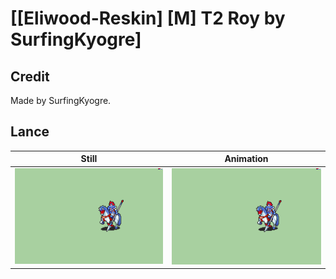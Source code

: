 # [\[Eliwood-Reskin\] \[M\] T2 Roy by SurfingKyogre]

## Credit

Made by SurfingKyogre.
	
## Lance

| Still | Animation |
| :---: | :-------: |
| ![Lance still](./Lance_000.png) | ![Lance animation](./Lance.gif) |
